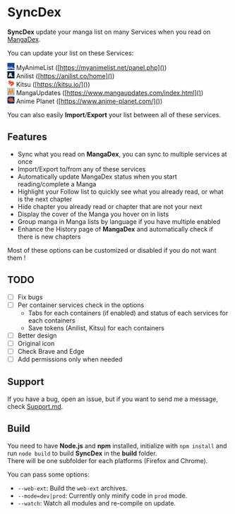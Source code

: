 # SyncDex

**SyncDex** update your manga list on many Services when you read on [MangaDex](https://mangadex.org/).

You can update your list on these Services:

![MyAnimeList Icon](icons/mal.png) MyAnimeList ([https://myanimelist.net/panel.php]())  
![Anilist Icon](icons/al.png) Anilist ([https://anilist.co/home]())  
![Kitsu Icon](icons/ku.png) Kitsu ([https://kitsu.io/]())  
![MangaUpdates Icon](icons/mu.png) MangaUpdates ([https://www.mangaupdates.com/index.html]())  
![Anime Planet Icon](icons/ap.png) Anime Planet ([https://www.anime-planet.com/]())

You can also easily **Import**/**Export** your list between all of these services.

## Features

* Sync what you read on **MangaDex**, you can sync to multiple services at once
* Import/Export to/from any of these services
* Automatically update MangaDex status when you start reading/complete a Manga
* Highlight your Follow list to quickly see what you already read, or what is the next chapter
* Hide chapter you already read or chapter that are not your next
* Display the cover of the Manga you hover on in lists
* Group manga in Manga lists by language if you have multiple enabled
* Enhance the History page of **MangaDex** and automatically check if there is new chapters

Most of these options can be customized or disabled if you do not want them !

## TODO

* [ ] Fix bugs
* [ ] Per container services check in the options
	* Tabs for each containers (if enabled) and status of each services for each containers
	* Save tokens (Anilist, Kitsu) for each containers
* [ ] Better design
* [ ] Original icon
* [ ] Check Brave and Edge
* [ ] Add permissions only when needed

## Support

If you have a bug, open an issue, but if you want to send me a message, check [Support.md](SUPPORT.md).

## Build

You need to have **Node.js** and **npm** installed, initialize with ``npm install`` and run ``node build`` to build **SyncDex** in the **build** folder.  
There will be one subfolder for each platforms (Firefox and Chrome).

You can pass some options:

* ``--web-ext``: Build the ``web-ext`` archives.
* ``--mode=dev|prod``: Currently only minify code in ``prod`` mode.
* ``--watch``: Watch all modules and re-compile on update.